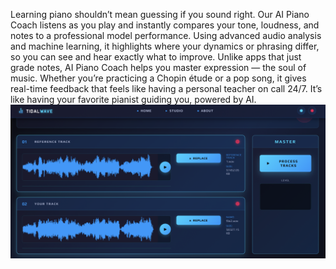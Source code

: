 Learning piano shouldn’t mean guessing if you sound right. Our AI Piano Coach listens as you play and instantly compares your tone, loudness, and notes to a professional model performance. Using advanced audio analysis and machine learning, it highlights where your dynamics or phrasing differ, so you can see and hear exactly what to improve.
Unlike apps that just grade notes, AI Piano Coach helps you master expression — the soul of music. Whether you’re practicing a Chopin étude or a pop song, it gives real-time feedback that feels like having a personal teacher on call 24/7. It’s like having your favorite pianist guiding you, powered by AI.
![App](./image.png)
